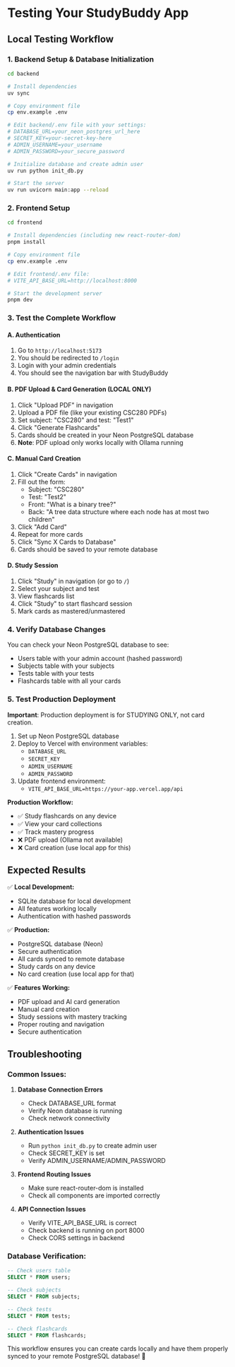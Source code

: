 # Testing Your StudyBuddy App

## Local Testing Workflow

### 1. Backend Setup & Database Initialization

```bash
cd backend

# Install dependencies
uv sync

# Copy environment file
cp env.example .env

# Edit backend/.env file with your settings:
# DATABASE_URL=your_neon_postgres_url_here
# SECRET_KEY=your-secret-key-here
# ADMIN_USERNAME=your_username
# ADMIN_PASSWORD=your_secure_password

# Initialize database and create admin user
uv run python init_db.py

# Start the server
uv run uvicorn main:app --reload
```

### 2. Frontend Setup

```bash
cd frontend

# Install dependencies (including new react-router-dom)
pnpm install

# Copy environment file
cp env.example .env

# Edit frontend/.env file:
# VITE_API_BASE_URL=http://localhost:8000

# Start the development server
pnpm dev
```

### 3. Test the Complete Workflow

#### A. Authentication

1. Go to `http://localhost:5173`
2. You should be redirected to `/login`
3. Login with your admin credentials
4. You should see the navigation bar with StudyBuddy

#### B. PDF Upload & Card Generation (LOCAL ONLY)

1. Click "Upload PDF" in navigation
2. Upload a PDF file (like your existing CSC280 PDFs)
3. Set subject: "CSC280" and test: "Test1"
4. Click "Generate Flashcards"
5. Cards should be created in your Neon PostgreSQL database
6. **Note**: PDF upload only works locally with Ollama running

#### C. Manual Card Creation

1. Click "Create Cards" in navigation
2. Fill out the form:
   - Subject: "CSC280"
   - Test: "Test2"
   - Front: "What is a binary tree?"
   - Back: "A tree data structure where each node has at most two children"
3. Click "Add Card"
4. Repeat for more cards
5. Click "Sync X Cards to Database"
6. Cards should be saved to your remote database

#### D. Study Session

1. Click "Study" in navigation (or go to `/`)
2. Select your subject and test
3. View flashcards list
4. Click "Study" to start flashcard session
5. Mark cards as mastered/unmastered

### 4. Verify Database Changes

You can check your Neon PostgreSQL database to see:

- Users table with your admin account (hashed password)
- Subjects table with your subjects
- Tests table with your tests
- Flashcards table with all your cards

### 5. Test Production Deployment

**Important**: Production deployment is for STUDYING ONLY, not card creation.

1. Set up Neon PostgreSQL database
2. Deploy to Vercel with environment variables:
   - `DATABASE_URL`
   - `SECRET_KEY`
   - `ADMIN_USERNAME`
   - `ADMIN_PASSWORD`
3. Update frontend environment:
   - `VITE_API_BASE_URL=https://your-app.vercel.app/api`

**Production Workflow:**

- ✅ Study flashcards on any device
- ✅ View your card collections
- ✅ Track mastery progress
- ❌ PDF upload (Ollama not available)
- ❌ Card creation (use local app for this)

## Expected Results

✅ **Local Development:**

- SQLite database for local development
- All features working locally
- Authentication with hashed passwords

✅ **Production:**

- PostgreSQL database (Neon)
- Secure authentication
- All cards synced to remote database
- Study cards on any device
- No card creation (use local app for that)

✅ **Features Working:**

- PDF upload and AI card generation
- Manual card creation
- Study sessions with mastery tracking
- Proper routing and navigation
- Secure authentication

## Troubleshooting

### Common Issues:

1. **Database Connection Errors**

   - Check DATABASE_URL format
   - Verify Neon database is running
   - Check network connectivity

2. **Authentication Issues**

   - Run `python init_db.py` to create admin user
   - Check SECRET_KEY is set
   - Verify ADMIN_USERNAME/ADMIN_PASSWORD

3. **Frontend Routing Issues**

   - Make sure react-router-dom is installed
   - Check all components are imported correctly

4. **API Connection Issues**
   - Verify VITE_API_BASE_URL is correct
   - Check backend is running on port 8000
   - Check CORS settings in backend

### Database Verification:

```sql
-- Check users table
SELECT * FROM users;

-- Check subjects
SELECT * FROM subjects;

-- Check tests
SELECT * FROM tests;

-- Check flashcards
SELECT * FROM flashcards;
```

This workflow ensures you can create cards locally and have them properly synced to your remote PostgreSQL database! 🎯
